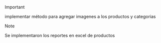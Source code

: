 >[!IMPORTANT]
  implementar método para agregar imagenes a los productos y categorias

>[!NOTE]
  Se implementaron los reportes en excel de productos
